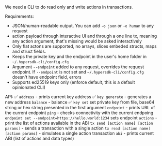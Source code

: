 We need a CLI to do read only and write actions in transactions. 

Requirements:
- JSON/human-readable output. You can add `-o json` or `-o human` to any request
- action payload through interactive UI and through a one line tx, meaning any action argument, that's missing would be asked interactively
- Only flat actons are supported, no arrays, slices embeded structs, maps and struct fields.
- Keeps the private key and the endpoint in the user's home folder in `~/.hypersdk-cli/config.cfg`
- Argument `--endpoint` added to any request, overrides the request endpoint. If `--endpoint` is not set and `~/.hypersdk-cli/config.cfg` doesn't have endpoint field, errors
- Supports ed25519 keys only (enforce default, this is a default opinionated CLI)

API:
✅ `address` - prints current key address
✅ `key generate` - generates a new address
`balance` - balance
✅ `key set` set private key from file, base64 string or hex string presented in the first argument
`endpoint` - prints URL of the current endpoint
`ping` - checks connectivity with the current endpoing
`endpoint set --endpoint=https://hello.world:1234` sets endpoint
`actions` - print the list of actions available in the ABI
`tx send [action name] [action params]` - sends a transaction with a single action
`tx read [action name] [action params]` - simulates a single action transaction
`abi` - prints current ABI (list of actions and data types)


